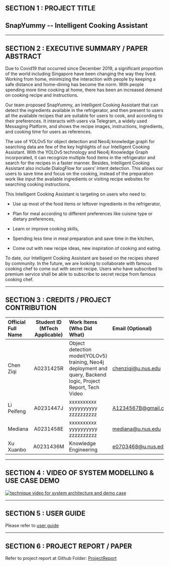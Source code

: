 ﻿## SECTION 1 : PROJECT TITLE

## SnapYummy -- Intelligent Cooking Assistant


---

## SECTION 2 : EXECUTIVE SUMMARY / PAPER ABSTRACT
Due to Covid19 that occurred since December 2019, a significant proportion of the world including Singapore have been changing the way they lived.  Working from home, minimizing the interaction with people by keeping a safe distance and home-dining has become the norm. With people spending more time cooking at home, there has been an increased demand on cooking recipe and instructions.  

Our team proposed SnapYummy, an Intelligent Cooking Assistant that can detect the ingredients available in the refrigerator, and then present to users all the available recipes that are suitable for users to cook, and according to their preferences. It interacts with users via Telegram, a widely used Messaging Platform, and shows the recipe images, instructions, ingredients, and cooking time for users as references. 

The use of YOLOv5 for object detection and Neo4j knowledge graph for searching data are few of the key highlights of our Intelligent Cooking Assistant. With the YOLOv5 technology and Neo4j Knowledge Graph incorporated, it can recognize multiple food items in the refrigerator and search for the recipes in a faster manner. Besides, Intelligent Cooking Assistant also include DialogFlow for users’ intent detection. This allows our users to save time and focus on the cooking, instead of the preparation work like input the available ingredients or visiting recipe websites for searching cooking instructions.  

This Intelligent Cooking Assistant is targeting on users who need to: 

 - Use up most of the food items or leftover ingredients in the refrigerator, 

 - Plan for meal according to different preferences like cuisine type or dietary preferences, 

 - Learn or improve cooking skills,  

 - Spending less time in meal preparation and save time in the kitchen, 

 - Come out with new recipe ideas, new inspiration of cooking and eating. 

To date, our Intelligent Cooking Assistant are based on the recipes shared by community. In the future, we are looking to collaborate with famous cooking chef to come out with secret recipe. Users who have subscribed to premium service shall be able to subscribe to secret recipe from famous cooking chef. 

---

## SECTION 3 : CREDITS / PROJECT CONTRIBUTION

| Official Full Name  | Student ID (MTech Applicable)  | Work Items (Who Did What) | Email (Optional) |
| :------------ |:---------------:| :-----| :-----|
| Chen Ziqi | A0231425R | Object detection model(YOLOv5) training, Neo4j deployment and query, Backend logic, Project Report, Tech Video | chenziqi@u.nus.edu |
| Li Peifeng | A0231447J | xxxxxxxxxx yyyyyyyyyy zzzzzzzzzz| A1234567B@gmail.com |
| Mediana | A0231458E | xxxxxxxxxx yyyyyyyyyy zzzzzzzzzz| mediana@u.nus.edu |
| Xu Xuanbo | A0231436M | Knowledge Engineering| e0703468@u.nus.edu |

---

## SECTION 4 : VIDEO OF SYSTEM MODELLING & USE CASE DEMO

[![technique video for system architecture and demo case](https://github.com/SCNUJackyChen/IRS-PM-2021-11-07-IS03FT-GRP8-SnapYummy/blob/main/SystemCode/clips/static/video_cover.png)](https://drive.google.com/file/d/1InixDkM9xW4d1PuJ9FrLy1z6tUhUiNqm/view?usp=sharing)

---

## SECTION 5 : USER GUIDE

Please refer to [user guide](https://github.com/SCNUJackyChen/IRS-PM-2021-11-07-IS03FT-GRP8-SnapYummy/blob/main/ProjectReport/SnapYummy%2C%20Intelligent%20Cooking%20Assistant%20-%20User%20Guide.pdf)

---
## SECTION 6 : PROJECT REPORT / PAPER
Refer to project report at Github Folder: [ProjectReport](https://github.com/SCNUJackyChen/IRS-PM-2021-11-07-IS03FT-GRP8-SnapYummy/tree/main/ProjectReport)



